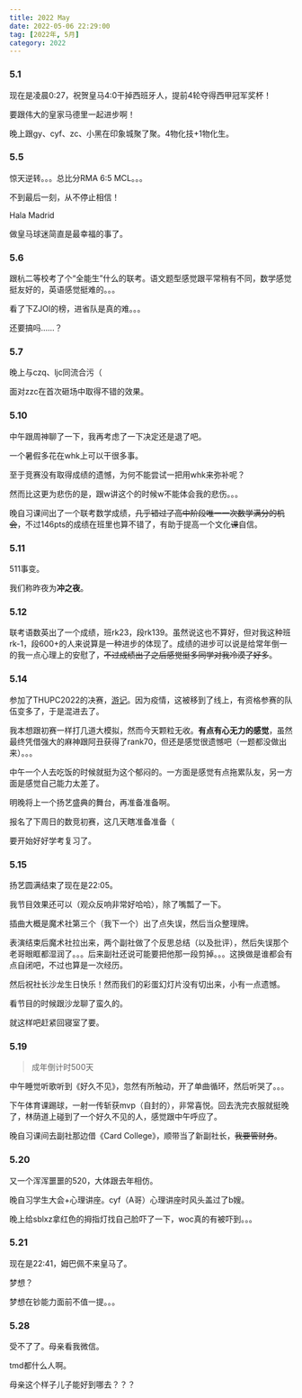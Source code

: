 ```yaml
---
title: 2022 May
date: 2022-05-06 22:29:00
tag: [2022年, 5月]
category: 2022
---
```


### 5.1

现在是凌晨0:27，祝贺皇马4:0干掉西班牙人，提前4轮夺得西甲冠军奖杯！

要跟伟大的皇家马德里一起进步啊！

晚上跟gy、cyf、zc、小黑在印象城聚了聚。4物化技+1物化生。

### 5.5

惊天逆转。。。总比分RMA 6:5 MCL。。。

不到最后一刻，从不停止相信！

Hala Madrid

做皇马球迷简直是最幸福的事了。

### 5.6

跟杭二等校考了个“全能生”什么的联考。语文题型感觉跟平常稍有不同，数学感觉挺友好的，英语感觉挺难的。。。

看了下ZJOI的榜，进省队是真的难。。。

还要搞吗……？

### 5.7

晚上与czq、ljc同流合污（

面对zzc在首次砸场中取得不错的效果。

### 5.10

中午跟周神聊了一下，我再考虑了一下决定还是退了吧。

一个暑假多花在whk上可以干很多事。

至于竞赛没有取得成绩的遗憾，为何不能尝试一把用whk来弥补呢？

然而比这更为悲伤的是，跟w讲这个的时候w不能体会我的悲伤。。。

晚自习课间出了一个联考数学成绩，~~几乎错过了高中阶段唯一一次数学满分的机会~~，不过146pts的成绩在班里也算不错了，有助于提高一个文化~~课~~自信。

### 5.11

511事变。

我们称昨夜为**冲之夜**。

### 5.12

联考语数英出了一个成绩，班rk23，段rk139。虽然说这也不算好，但对我这种班rk-1，段600+的人来说算是一种进步的体现了。成绩的进步可以说是给常年倒一的我一点心理上的安慰了，~~不过成绩出了之后感觉挺多同学对我冷漠了好多~~。

### 5.14

参加了THUPC2022的决赛，[游记](https://www.wzsyyh.ml/post/thupc2022/)。因为疫情，这被移到了线上，有资格参赛的队伍变多了，于是混进去了。

我本想跟初赛一样打几道大模拟，然而今天颗粒无收。**有点有心无力的感觉**，虽然最终凭借强大的麻神跟阿丑获得了rank70，但还是感觉很遗憾吧（一题都没做出来）。。。

中午一个人去吃饭的时候就挺为这个郁闷的。一方面是感觉有点拖累队友，另一方面是感觉自己能力太差了。

明晚将上一个扬艺盛典的舞台，再准备准备啊。

报名了下周日的数竞初赛，这几天瞎准备准备（

要开始好好学考复习了。

### 5.15

扬艺圆满结束了现在是22:05。

我节目效果还可以（观众反响非常好哈哈），除了嘴瓢了一下。

插曲大概是魔术社第三个（我下一个）出了点失误，然后当众整理牌。

表演结束后魔术社拉出来，两个副社做了个反思总结（以及批评），然后失误那个老哥眼眶都湿润了。。。后来副社还说可能要把他那一段剪掉。。。这换做是谁都会有点自闭吧，不过也算是一次经历。

然后祝社长沙龙生日快乐！然而我们的彩蛋幻灯片没有切出来，小有一点遗憾。

看节目的时候跟沙龙聊了蛮久的。

就这样吧赶紧回寝室了要。

### 5.19

> 成年倒计时500天

中午睡觉听歌听到《好久不见》，忽然有所触动，开了单曲循环，然后听哭了。。。

下午体育课踢球，一射一传斩获mvp（自封的），非常喜悦。回去洗完衣服就挺晚了，林荫道上碰到了一个好久不见的人，感觉跟中午呼应了。

晚自习课间去副社那边借《Card College》，顺带当了新副社长，~~我要管财务~~。

### 5.20

又一个浑浑噩噩的520，大体跟去年相仿。

晚自习学生大会+心理讲座。cyf（A哥）心理讲座时风头盖过了b嫂。

晚上给sblxz拿红色的拇指灯找自己脸吓了一下，woc真的有被吓到。。。

### 5.21

现在是22:41，姆巴佩不来皇马了。

梦想？

梦想在钞能力面前不值一提。。。

### 5.28

受不了了。母亲看我微信。

tmd都什么人啊。

母亲这个样子儿子能好到哪去？？？